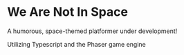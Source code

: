 # We Are Not In Space

A humorous, space-themed platformer under development!

Utilizing Typescript and the Phaser game engine